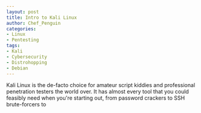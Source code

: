 ```yaml
---
layout: post
title: Intro to Kali Linux
author: Chef_Penguin
categories:
- Linux
- Pentesting
tags:
- Kali
- Cybersecurity
- Distrohopping
- Debian
---
```


Kali Linux is the de-facto choice for amateur script kiddies and professional penetration testers the world over. It has almost every tool that you could feasibly need when you're starting out, from password crackers to SSH brute-forcers to 
